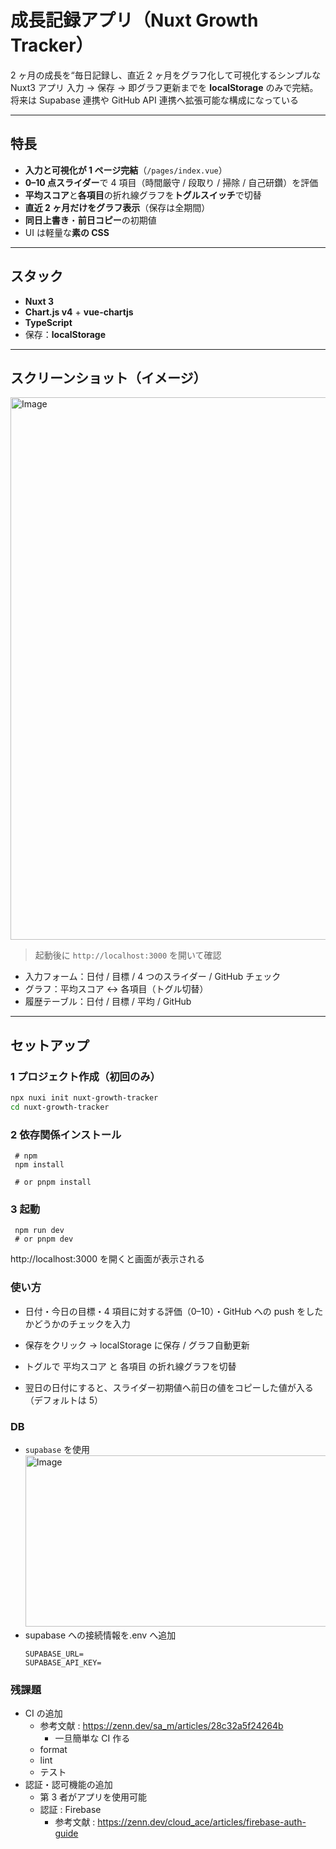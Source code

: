 # 成長記録アプリ（Nuxt Growth Tracker）

2 ヶ月の成長を“毎日記録し、直近 2 ヶ月をグラフ化して可視化するシンプルな Nuxt3 アプリ
入力 → 保存 → 即グラフ更新までを **localStorage** のみで完結。将来は Supabase 連携や GitHub API 連携へ拡張可能な構成になっている

---

## 特長

- **入力と可視化が 1 ページ完結**（`/pages/index.vue`）
- **0–10 点スライダー**で 4 項目（時間厳守 / 段取り / 掃除 / 自己研鑽）を評価
- **平均スコア**と**各項目**の折れ線グラフを**トグルスイッチ**で切替
- **直近 2 ヶ月だけをグラフ表示**（保存は全期間）
- **同日上書き**・**前日コピー**の初期値
- UI は軽量な**素の CSS**

---

## スタック

- **Nuxt 3**
- **Chart.js v4** + **vue-chartjs**
- **TypeScript**
- 保存：**localStorage**

---

## スクリーンショット（イメージ）

<img width="1084" height="868" alt="Image" src="https://github.com/user-attachments/assets/99b161b8-b449-4309-adec-803357c16347" />

> 起動後に `http://localhost:3000` を開いて確認

- 入力フォーム：日付 / 目標 / 4 つのスライダー / GitHub チェック
- グラフ：平均スコア ↔ 各項目（トグル切替）
- 履歴テーブル：日付 / 目標 / 平均 / GitHub

---

## セットアップ

### 1 プロジェクト作成（初回のみ）

```bash
npx nuxi init nuxt-growth-tracker
cd nuxt-growth-tracker

```

### 2 依存関係インストール

```
 # npm
 npm install

 # or pnpm install
```

### 3 起動

```
 npm run dev
 # or pnpm dev
```

http://localhost:3000 を開くと画面が表示される

### 使い方

- 日付・今日の目標・4 項目に対する評価（0–10）・GitHub への push をしたかどうかのチェックを入力

- 保存をクリック → localStorage に保存 / グラフ自動更新

- トグルで 平均スコア と 各項目 の折れ線グラフを切替

- 翌日の日付にすると、スライダー初期値へ前日の値をコピーした値が入る（デフォルトは 5）

### DB

- `supabase` を使用
  <img width="1629" height="274" alt="Image" src="https://github.com/user-attachments/assets/e11d0224-adfe-4bee-a035-bf33a1f573bf" />
- supabase への接続情報を.env へ追加
  ```
  SUPABASE_URL=
  SUPABASE_API_KEY=
  ```

### 残課題

- CI の追加
  - 参考文献 : https://zenn.dev/sa_m/articles/28c32a5f24264b
    - 一旦簡単な CI 作る
  - format
  - lint
  - テスト
- 認証・認可機能の追加
  - 第 3 者がアプリを使用可能
  - 認証 : Firebase
    - 参考文献 : https://zenn.dev/cloud_ace/articles/firebase-auth-guide
